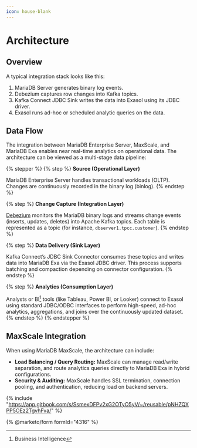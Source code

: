 ```yaml
---
icon: house-blank
---
```


# Architecture

## Overview

A typical integration stack looks like this:

1. MariaDB Server generates binary log events.
2. Debezium captures row changes into Kafka topics.
3. Kafka Connect JDBC Sink writes the data into Exasol using its JDBC driver.
4. Exasol runs ad-hoc or scheduled analytic queries on the data.

## Data Flow

The integration between MariaDB Enterprise Server, MaxScale, and MariaDB Exa enables near real-time analytics on operational data. The architecture can be viewed as a multi-stage data pipeline:

{% stepper %}
{% step %}
**Source (Operational Layer)**

MariaDB Enterprise Server handles transactional workloads (OLTP). Changes are continuously recorded in the binary log (binlog).
{% endstep %}

{% step %}
**Change Capture (Integration Layer)**

[Debezium](https://debezium.io/) monitors the MariaDB binary logs and streams change events (inserts, updates, deletes) into Apache Kafka topics. Each table is represented as a topic (for instance, `dbserver1.tpcc.customer`).
{% endstep %}

{% step %}
**Data Delivery (Sink Layer)**

Kafka Connect’s JDBC Sink Connector consumes these topics and writes data into MariaDB Exa via the Exasol JDBC driver. This process supports batching and compaction depending on connector configuration.
{% endstep %}

{% step %}
**Analytics (Consumption Layer)**

Analysts or BI[^1] tools (like Tableau, Power BI, or Looker) connect to Exasol using standard JDBC/ODBC interfaces to perform high-speed, ad-hoc analytics, aggregations, and joins over the continuously updated dataset.
{% endstep %}
{% endstepper %}

## MaxScale Integration

When using MariaDB MaxScale, the architecture can include:

* **Load Balancing / Query Routing:** MaxScale can manage read/write separation, and route analytics queries directly to MariaDB Exa in hybrid configurations.
* **Security & Auditing:** MaxScale handles SSL termination, connection pooling, and authentication, reducing load on backend servers.

{% include "https://app.gitbook.com/s/SsmexDFPv2xG2OTyO5yV/~/reusable/pNHZQXPP5OEz2TgvhFva/" %}

{% @marketo/form formId="4316" %}

[^1]: Business Intelligence
